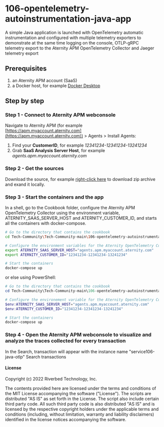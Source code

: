 # 106-opentelemetry-autoinstrumentation-java-app

A simple Java application is launched with OpenTelemetry automatic instrumentation and configured with multiple telemetry exporters to demonstrate at the same time logging on the console, OTLP-gRPC telemetry export to the Aternity APM OpenTelemetry Collector and Jaeger telemetry export


## Prerequisites

1. an Aternity APM account (SaaS)
2. a Docker host, for example [Docker Desktop](https://www.docker.com/products/docker-desktop)

## Step by step

### Step 1 - Connect to Aternity APM webconsole

Navigate to Aternity APM (for example [https://apm.myaccount.aternity.com](https://apm.myaccount.aternity.com)) > Agents > Install Agents:

1. Find your **CustomerID**, for example *12341234-12341234-13241234*
2. Grab **SaaS Analysis Server Host**, for example *agents.apm.myaccount.aternity.com*

### Step 2 - Get the sources

Download the source, for example [right-click here](https://github.com/Aternity/Tech-Community/archive/refs/heads/main.zip) to download zip archive and exand it locally.

### Step 3 - Start the containers and the app

In a shell, go to the Cookbook folder, configure the Aternity APM OpenTelemetry Collector using the environment variable, ATERNITY_SAAS_SERVER_HOST and ATERNITY_CUSTOMER_ID, and starts all the containers with docker-compose.

```bash
# Go to the directory that contains the cookbook
cd Tech-Community\Tech-Community-main\106-opentelemetry-autoinstrumentation-java-app

# Configure the environment variables for the Aternity OpenTelemetry Collector
export ATERNITY_SAAS_SERVER_HOST="agents.apm.myaccount.aternity.com"
export ATERNITY_CUSTOMER_ID="12341234-12341234-13241234"

# Start the containers
docker-compose up
```
or else using PowerShell:

```PowerShell
# Go to the directory that contains the cookbook
cd Tech-Community\Tech-Community-main\106-opentelemetry-autoinstrumentation-java-app

# Configure the environement variable for the Aternity OpenTelemetry Collector
$env:ATERNITY_SAAS_SERVER_HOST="agents.apm.myaccount.aternity.com"
$env:ATERNITY_CUSTOMER_ID="12341234-12341234-13241234"

# Start the containers
docker-compose up
```

### Step 4 - Open the Aternity APM webconsole to visualize and analyze the traces collected for every transaction

In the Search, transaction will appear with the instance name "service106-java-otlp"
Search transactions 

#### License

Copyright (c) 2022 Riverbed Technology, Inc. 

The contents provided here are licensed under the terms and conditions of the MIT License accompanying the software ("License"). The scripts are distributed "AS IS" as set forth in the License. The script also include certain third party code. All such third party code is also distributed "AS IS" and is licensed by the respective copyright holders under the applicable terms and conditions (including, without limitation, warranty and liability disclaimers) identified in the license notices accompanying the software.

